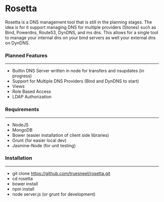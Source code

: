 Rosetta
=======

Rosetta is a DNS management tool that is still in the planning stages. The idea is for it support managing DNS for
multiple providers (Stones) such as Bind, Powerdns, Route53, DynDNS, and ms dns.  This allows for a single tool to manage
your internal dns on your bind servers as well your external dns on DynDNS.

### Planned Features
----------------
* Builtin DNS Server written in node for transfers and nsupdates (in progress)
* Support for Multiple DNS Providers (Bind and DynDNS to start)
* Views
* Role Based Access
* LDAP Authorization

### Requirements
------------
* NodeJS
* MongoDB
* Bower (easier installation of client side libraries)
* Grunt (for easier local dev)
* Jasmine-Node (for unit testing)

### Installation
------------
* git clone https://github.com/truesneel/rosetta.git
* cd rosetta
* bower install
* npm install
* node server.js (or grunt for development)
